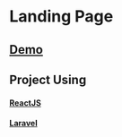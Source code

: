 # Landing Page

## [Demo](https://passerellesnumeriques.herokuapp.com/)

## Project Using
#### [ReactJS](https://github.com/facebook/create-react-app/)
#### [Laravel](https://laravel.com/)

<!-- ## Steps to run the app
    1. Clone branch master
    2. Copy file .env.example sang .env (cp .env.example .env)
    3. Create database with name "pnv-landing-page"
    4. Run:
        - composer update
        - npm i
        - php artisan migrate --seed
        - php artisan key:generate
        - php artisan serve
        - npm run watch
    5. Open the following URL on your browser on: http://127.0.0.1:8000
## Note: Start apache, MySQL in Xampp
## account in file UserSeeder  -->